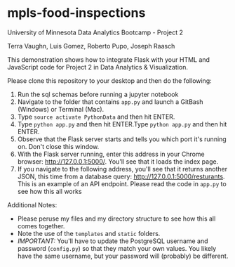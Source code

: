 # mpls-food-inspections
University of Minnesota Data Analytics Bootcamp - Project 2

Terra Vaughn, Luis Gomez, Roberto Pupo, Joseph Raasch

This demonstration shows how to integrate Flask with your HTML and JavaScript code for Project 2 in Data Analytics & Visualization.

Please clone this repository to your desktop and then do the following:

1. Run the sql schemas before running a jupyter notebook 
1. Navigate to the folder that contains ``app.py`` and launch a GitBash (Windows) or Terminal (Mac).
1. Type ``source activate PythonData`` and then hit ENTER.
1. Type ``python app.py`` and then hit ENTER.Type ``python app.py`` and then hit ENTER.
1. Observe that the Flask server starts and tells you which port it's running on. Don't close this window.
1.  With the Flask server running, enter this address in your Chrome browser: http://127.0.0.1:5000/. You'll see that it loads the index page. 
1.  If you navigate to the following address, you'll see that it returns another JSON, this time from a database query: http://127.0.0.1:5000/resturants. This is an example of an API endpoint. Please read the code in ``app.py`` to see how this all works

Additional Notes:

* Please peruse my files and my directory structure to see how this all comes together.
* Note the use of the ``templates`` and ``static`` folders. 
* *IMPORTANT:* You'll have to update the PostgreSQL username and password (``config.py``) so that they match your own values. You likely have the same username, but your password will (probably) be different.